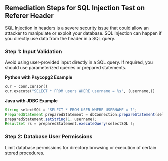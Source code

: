 

## Remediation Steps for SQL Injection Test on Referer Header
SQL Injection in headers is a severe security issue that could allow an attacker to manipulate or exploit your database. SQL Injection can happen if you directly use data from the header in a SQL query.

### Step 1:  Input Validation
Avoid using user-provided input directly in a SQL query. If required, you should use parameterized queries or prepared statements.

**Python with Psycopg2 Example**
```python
cur = conn.cursor()
cur.execute("SELECT * FROM users WHERE username = %s", (username,))
```

**Java with JDBC Example**
```java
String selectSQL = "SELECT * FROM USER WHERE USERNAME = ?";
PreparedStatement preparedStatement = dbConnection.prepareStatement(selectSQL);
preparedStatement.setString(1, username);
ResultSet rs = preparedStatement.executeQuery(selectSQL );
```
### Step 2: Database User Permissions
Limit database permissions for directory browsing or execution of certain stored procedures.